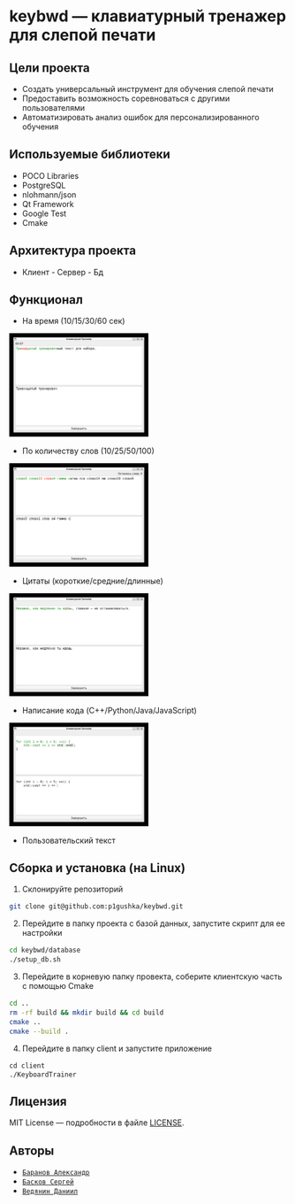 # keybwd — клавиатурный тренажер для слепой печати

## Цели проекта
- Создать универсальный инструмент для обучения слепой печати
- Предоставить возможность соревноваться с другими пользователями
- Автоматизировать анализ ошибок для персонализированного обучения

## Используемые библиотеки
- POCO Libraries
- PostgreSQL
- nlohmann/json
- Qt Framework
- Google Test
- Cmake

## Архитектура проекта
- Клиент - Сервер - Бд 

## Функционал
- На время (10/15/30/60 сек)

<img src=screenshots/time15.png width=50%>

- По количеству слов (10/25/50/100)

<img src=screenshots/words10.png width=50%>

- Цитаты (короткие/средние/длинные)

<img src=screenshots/quotes_medium.png width=50%>

- Написание кода (C++/Python/Java/JavaScript)

<img src=screenshots/code_cpp.png width=50%>

- Пользовательский текст

## Сборка и установка (на Linux)
1. Склонируйте репозиторий

```bash
git clone git@github.com:p1gushka/keybwd.git
```

2. Перейдите в папку проекта с базой данных, запустите скрипт для ее настройки

```bash
cd keybwd/database
./setup_db.sh
```

3. Перейдите в корневую папку провекта, соберите клиентскую часть с помощью Cmake

```bash
cd ..
rm -rf build && mkdir build && cd build
cmake ..
cmake --build .
```

4. Перейдите в папку client и запустите приложение

```
cd client
./KeyboardTrainer
```


## Лицензия
MIT License — подробности в файле [LICENSE](LICENSE). 

## Авторы
- [`Баранов Александр`](https://github.com/p1gushka)
- [`Басков Сергей`](https://github.com/men229)
- [`Ведянин Даниил`](https://github.com/Kubirchik)
